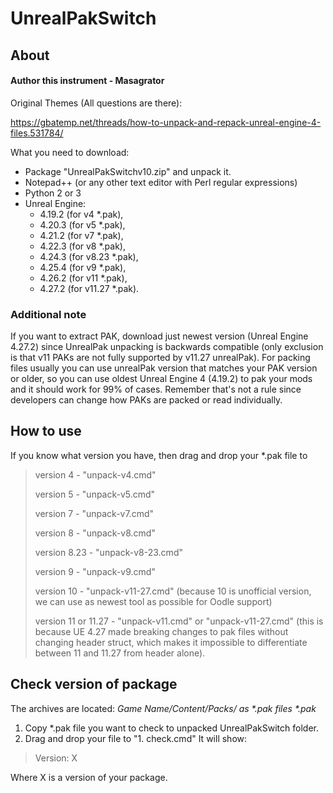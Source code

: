 # UnrealPakSwitch

## About
#### Author this instrument - Masagrator

Original Themes (All questions are there): 

https://gbatemp.net/threads/how-to-unpack-and-repack-unreal-engine-4-files.531784/

What you need to download:
- Package "UnrealPakSwitchv10.zip" and unpack it.
- Notepad++ (or any other text editor with Perl regular expressions)
- Python 2 or 3
- Unreal Engine:
  - 4.19.2 (for v4 *.pak),
  - 4.20.3 (for v5 *.pak),
  - 4.21.2 (for v7 *.pak),
  - 4.22.3 (for v8 *.pak),
  - 4.24.3 (for v8.23 *.pak),
  - 4.25.4 (for v9 *.pak),
  - 4.26.2 (for v11 *.pak),
  - 4.27.2 (for v11.27 *.pak).

### Additional note
If you want to extract PAK, download just newest version (Unreal Engine 4.27.2) since UnrealPak unpacking is backwards compatible (only exclusion is that v11 PAKs are not fully supported by v11.27 unrealPak).
For packing files usually you can use unrealPak version that matches your PAK version or older, so you can use oldest Unreal Engine 4 (4.19.2) to pak your mods and it should work for 99% of cases.
Remember that's not a rule since developers can change how PAKs are packed or read individually.

## How to use
If you know what version you have, then drag and drop your *.pak file to

>version 4 - "unpack-v4.cmd"
>
>version 5 - "unpack-v5.cmd"
>
>version 7 - "unpack-v7.cmd"
>
>version 8 - "unpack-v8.cmd"
>
>version 8.23 - "unpack-v8-23.cmd"
>
>version 9 - "unpack-v9.cmd"
>
>version 10 - "unpack-v11-27.cmd" (because 10 is unofficial version, we can use as newest tool as possible for Oodle support)
>
>version 11 or 11.27 - "unpack-v11.cmd" or "unpack-v11-27.cmd" (this is because UE 4.27 made breaking changes to pak files without changing header struct, which makes it impossible to differentiate between 11 and 11.27 from header alone).

## Check version of package
The archives are located:
_Game Name/Content/Packs/ as *.pak files *.pak_

1. Copy *.pak file you want to check to unpacked UnrealPakSwitch folder.
2. Drag and drop your file to "1. check.cmd"
It will show:

>Version: X

Where X is a version of your package.
